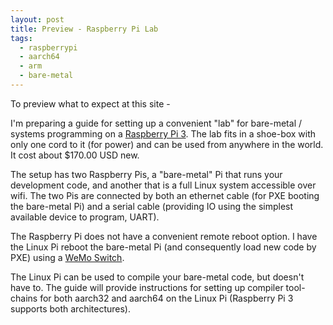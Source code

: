 ```yaml
---
layout: post
title: Preview - Raspberry Pi Lab
tags:
  - raspberrypi
  - aarch64
  - arm
  - bare-metal
---
```


To preview what to expect at this site - 

I'm preparing a guide for setting up a convenient "lab" for bare-metal
/ systems programming on a [Raspberry Pi
3](https://www.raspberrypi.org/products/raspberry-pi-3-model-b/). The
lab fits in a shoe-box with only one cord to it (for power) and can be
used from anywhere in the world. It cost about $170.00 USD new.

The setup has two Raspberry Pis, a "bare-metal" Pi that runs your
development code, and another that is a full Linux system accessible
over wifi. The two Pis are connected by both an ethernet cable (for
PXE booting the bare-metal Pi) and a serial cable (providing IO using
the simplest available device to program, UART).

The Raspberry Pi does not have a convenient remote reboot option. I
have the Linux Pi reboot the bare-metal Pi (and consequently load new
code by PXE) using a [WeMo
Switch](http://www.belkin.com/us/p/P-F7C027/).

The Linux Pi can be used to compile your bare-metal code, but doesn't
have to. The guide will provide instructions for setting up compiler
tool-chains for both aarch32 and aarch64 on the Linux Pi (Raspberry Pi
3 supports both architectures).
